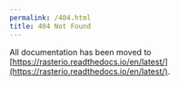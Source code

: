 ```yaml
---
permalink: /404.html
title: 404 Not Found
---
```


All documentation has been moved to [https://rasterio.readthedocs.io/en/latest/](https://rasterio.readthedocs.io/en/latest/).
